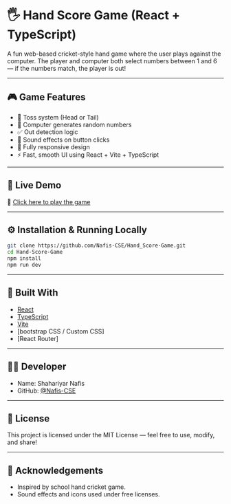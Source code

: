 # 🖐️ Hand Score Game (React + TypeScript)

A fun web-based cricket-style hand game where the user plays against the computer. The player and computer both select numbers between 1 and 6 — if the numbers match, the player is out!

---

## 🎮 Game Features

- 🎲 Toss system (Head or Tail)
- 🧠 Computer generates random numbers
- ✅ Out detection logic
- 🎵 Sound effects on button clicks
- 📱 Fully responsive design
- ⚡ Fast, smooth UI using React + Vite + TypeScript

---

## 🚀 Live Demo

🔗 [Click here to play the game](https://Nafis-CSE.github.io/Hand_Score-Game/)

---

## ⚙️ Installation & Running Locally

```bash
git clone https://github.com/Nafis-CSE/Hand_Score-Game.git
cd Hand-Score-Game
npm install
npm run dev
```

---

## 🧱 Built With

- [React](https://reactjs.org/)
- [TypeScript](https://www.typescriptlang.org/)
- [Vite](https://vitejs.dev/)
- [bootstrap CSS / Custom CSS]
- [React Router]

---

## 👨‍💻 Developer

- Name: Shahariyar Nafis  
- GitHub: [@Nafis-CSE](https://github.com/Nafis-CSE)

---

## 📄 License

This project is licensed under the MIT License — feel free to use, modify, and share!

---

## 🙏 Acknowledgements

- Inspired by school hand cricket game.
- Sound effects and icons used under free licenses.
